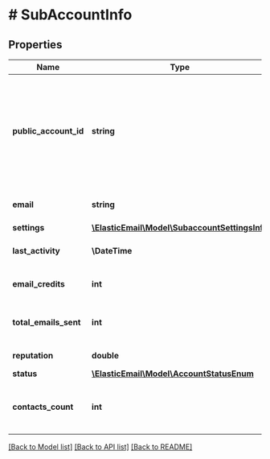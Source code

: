 # # SubAccountInfo

## Properties

Name | Type | Description | Notes
------------ | ------------- | ------------- | -------------
**public_account_id** | **string** | Public key for limited access to your Account such as contact/add so you can use it safely on public websites. | [optional]
**email** | **string** | Proper email address. | [optional]
**settings** | [**\ElasticEmail\Model\SubaccountSettingsInfo**](SubaccountSettingsInfo.md) |  | [optional]
**last_activity** | **\DateTime** | Date of last activity on Account | [optional]
**email_credits** | **int** | Amount of email credits | [optional]
**total_emails_sent** | **int** | Amount of emails sent from this Account | [optional]
**reputation** | **double** | Numeric reputation | [optional]
**status** | [**\ElasticEmail\Model\AccountStatusEnum**](AccountStatusEnum.md) |  | [optional]
**contacts_count** | **int** | How many contacts this SubAccount has stored | [optional]

[[Back to Model list]](../../README.md#models) [[Back to API list]](../../README.md#endpoints) [[Back to README]](../../README.md)
